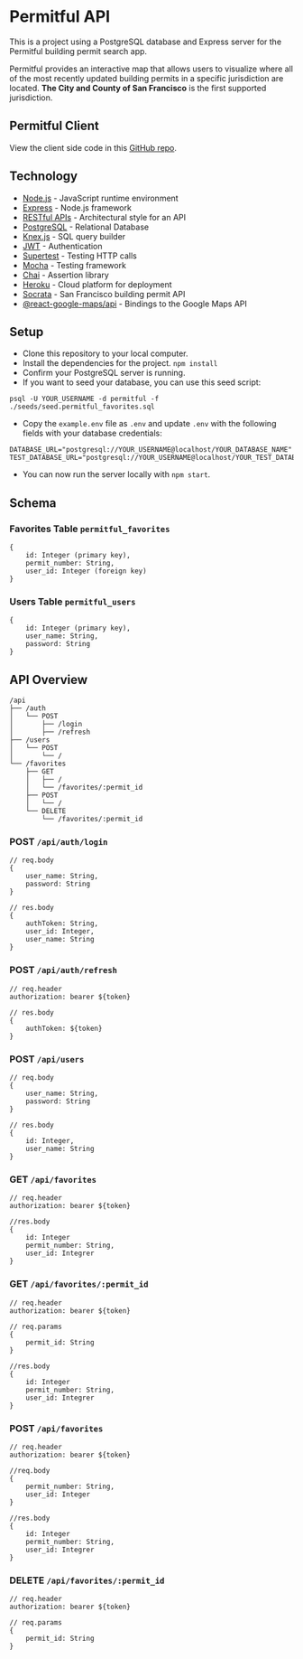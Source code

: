 # Permitful API

This is a project using a PostgreSQL database and Express server for the Permitful building permit search app.

Permitful provides an interactive map that allows users to visualize where all of the most recently updated building permits in a specific jurisdiction are located. **The City and County of San Francisco** is the first supported jurisdiction.

## Permitful Client

View the client side code in this [GitHub repo](https://github.com/gavinmgrant/permitful-client).

## Technology

* [Node.js](https://nodejs.org/en/) - JavaScript runtime environment
* [Express](https://expressjs.com/) - Node.js framework
* [RESTful APIs](https://restfulapi.net/) - Architectural style for an API
* [PostgreSQL](https://www.postgresql.org/) - Relational Database 
* [Knex.js](http://knexjs.org/) - SQL query builder
* [JWT](https://jwt.io/) - Authentication 
* [Supertest](https://www.npmjs.com/package/supertest) - Testing HTTP calls 
* [Mocha](https://mochajs.org/) - Testing framework
* [Chai](https://www.chaijs.com/) - Assertion library
* [Heroku](https://heroku.com) - Cloud platform for deployment
* [Socrata](https://dev.socrata.com/foundry/data.sfgov.org/i98e-djp9) - San Francisco building permit API
* [@react-google-maps/api](https://react-google-maps-api-docs.netlify.app/) - Bindings to the Google Maps API

## Setup

* Clone this repository to your local computer.
* Install the dependencies for the project. `npm install`
* Confirm your PostgreSQL server is running.
* If you want to seed your database, you can use this seed script: 

```
psql -U YOUR_USERNAME -d permitful -f ./seeds/seed.permitful_favorites.sql
```

* Copy the `example.env` file as `.env` and update `.env` with the following fields with your database credentials:

```
DATABASE_URL="postgresql://YOUR_USERNAME@localhost/YOUR_DATABASE_NAME"
TEST_DATABASE_URL="postgresql://YOUR_USERNAME@localhost/YOUR_TEST_DATABASE_NAME"
```

* You can now run the server locally with `npm start`.

## Schema

### Favorites Table `permitful_favorites`
```
{
    id: Integer (primary key),
    permit_number: String,
    user_id: Integer (foreign key)
}
```

### Users Table `permitful_users`
```
{
    id: Integer (primary key),
    user_name: String,
    password: String
}
```

## API Overview
```
/api
├── /auth
│   └── POST
│       ├── /login
│       ├── /refresh
├── /users
│   └── POST
│       └── / 
└── /favorites
    ├── GET
    │   ├── /
    │   └── /favorites/:permit_id
    ├── POST 
    │   └── /
    └── DELETE 
        └── /favorites/:permit_id     
```

### POST `/api/auth/login`
```
// req.body
{
    user_name: String,
    password: String
}

// res.body
{
    authToken: String,
    user_id: Integer,
    user_name: String
}
```

### POST `/api/auth/refresh`
```
// req.header
authorization: bearer ${token}

// res.body
{
    authToken: ${token}
}
```

### POST `/api/users`
```
// req.body
{
    user_name: String,
    password: String
}

// res.body
{
    id: Integer,
    user_name: String
}
```

### GET `/api/favorites`
```
// req.header
authorization: bearer ${token}

//res.body
{
    id: Integer
    permit_number: String,
    user_id: Integrer
}
```

### GET `/api/favorites/:permit_id`
```
// req.header
authorization: bearer ${token}

// req.params
{
    permit_id: String
}

//res.body
{
    id: Integer
    permit_number: String,
    user_id: Integrer
}
```

### POST `/api/favorites`
```
// req.header
authorization: bearer ${token}

//req.body
{
    permit_number: String, 
    user_id: Integer
}

//res.body
{
    id: Integer
    permit_number: String,
    user_id: Integrer
}
```

### DELETE `/api/favorites/:permit_id`
```
// req.header
authorization: bearer ${token}

// req.params
{
    permit_id: String
}
```